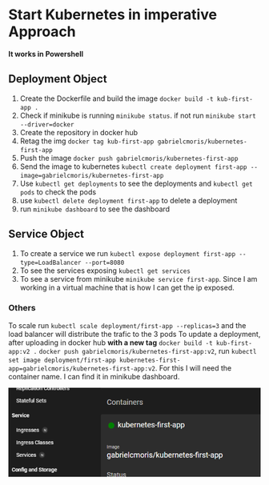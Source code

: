 # Start Kubernetes in imperative Approach

**It works in Powershell**

## Deployment Object

1. Create the Dockerfile and build the image `docker build -t kub-first-app .`
2. Check if minikube is running `minikube status`. if not run `minikube start --driver=docker`
3. Create the repository in docker hub
4. Retag the img `docker tag kub-first-app gabrielcmoris/kubernetes-first-app`
5. Push the image `docker push gabrielcmoris/kubernetes-first-app`
6. Send the image to kubernetes `kubectl create deployment first-app --image=gabrielcmoris/kubernetes-first-app`
7. Use `kubectl get deployments` to see the deployments and `kubectl get pods` to check the pods
8. use `kubectl delete deployment first-app` to delete a deployment
9. run `minikube dashboard` to see the dashboard

## Service Object

1. To create a service we run `kubectl expose deployment first-app --type=LoadBalancer --port=8080`
2. To see the services exposing `kubectl get services`
3. To see a service from minikube `minikube service first-app`. Since I am working in a virtual machine that is how I can get the ip exposed.

### Others

To scale run `kubectl scale deployment/first-app --replicas=3` and the load balancer will distribute the trafic to the 3 pods
To update a deployment, after uploading in docker hub **with a new tag** `docker build -t kub-first-app:v2 .` `docker push gabrielcmoris/kubernetes-first-app:v2`, run `kubectl set image deployment/first-app kubernetes-first-app=gabrielcmoris/kubernetes-first-app:v2`. For this I will need the container name. I can find it in minikube dashboard.

![alt text](image.png)
